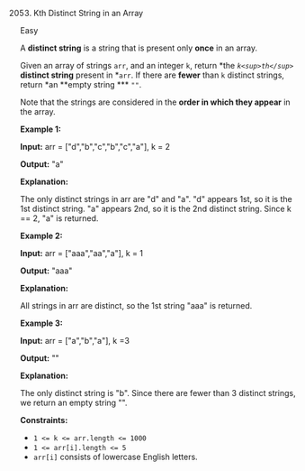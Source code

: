 2053. Kth Distinct String in an Array

Easy

A **distinct string** is a string that is present only **once** in an array.

Given an array of strings `arr`, and an integer `k`, return *the *`k<sup>th</sup>`* **distinct string** present in *`arr`. If there are **fewer** than `k` distinct strings, return  *an **empty string *** `""`.

Note that the strings are considered in the **order in which they appear** in the array.

**Example 1:**

**Input:** arr = ["d","b","c","b","c","a"], k = 2

**Output:** "a"

**Explanation:**

The only distinct strings in arr are "d" and "a". "d" appears 1st, so it is the 1st distinct string. "a" appears 2nd, so it is the 2nd distinct string. Since k == 2, "a" is returned.

**Example 2:**

**Input:** arr = ["aaa","aa","a"], k = 1

**Output:** "aaa"

**Explanation:**

All strings in arr are distinct, so the 1st string "aaa" is returned.

**Example 3:**

**Input:** arr = ["a","b","a"], k =3

**Output:** ""

**Explanation:**

The only distinct string is "b". Since there are fewer than 3 distinct strings, we return an empty string "".

**Constraints:**

* `1 <= k <= arr.length <= 1000 `
* `1 <= arr[i].length <= 5`
* `arr[i]` consists of lowercase English letters.
